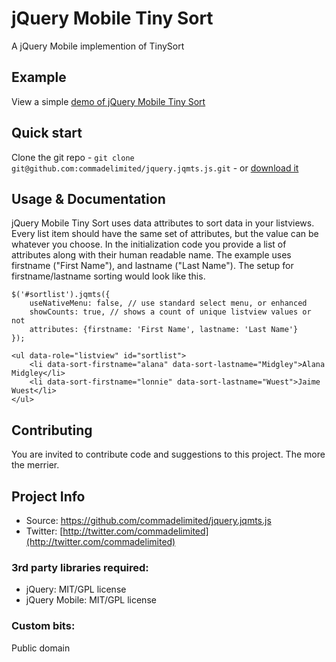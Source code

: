 # jQuery Mobile Tiny Sort

A jQuery Mobile implemention of TinySort

## Example
View a simple [demo of jQuery Mobile Tiny Sort](http://andymatthews.net/code/jqmts/)

## Quick start

Clone the git repo - `git clone git@github.com:commadelimited/jquery.jqmts.js.git` - or [download it](https://github.com/commadelimited/jquery.jqmts.js/zipball/master)

## Usage & Documentation

jQuery Mobile Tiny Sort uses data attributes to sort data in your listviews. Every list item should have the same set of attributes, but the value can be whatever you choose. In the initialization code you provide a list of attributes along with their human readable name. The example uses firstname ("First Name"), and lastname ("Last Name"). The setup for firstname/lastname sorting would look like this.

	$('#sortlist').jqmts({
		useNativeMenu: false, // use standard select menu, or enhanced
		showCounts: true, // shows a count of unique listview values or not
		attributes: {firstname: 'First Name', lastname: 'Last Name'}
	});

	<ul data-role="listview" id="sortlist">
		<li data-sort-firstname="alana" data-sort-lastname="Midgley">Alana Midgley</li>
		<li data-sort-firstname="lonnie" data-sort-lastname="Wuest">Jaime Wuest</li>
	</ul>

## Contributing

You are invited to contribute code and suggestions to this project. The more the merrier.

## Project Info

* Source: https://github.com/commadelimited/jquery.jqmts.js
* Twitter: [http://twitter.com/commadelimited](http://twitter.com/commadelimited)

### 3rd party libraries required:

* jQuery: MIT/GPL license
* jQuery Mobile: MIT/GPL license

### Custom bits:

Public domain